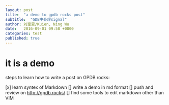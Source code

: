 ```yaml
---
layout: post
title:  "a demo to gpdb rocks post"
subtitle:  "GDB中处理signal"
author: 刘奎恩/Kuien, Ning Wu
date:   2016-09-01 09:58 +0800
categories: test
published: true
---
```


it is a demo
============

steps to learn how to write a post on GPDB rocks:

[x] learn syntex of Markdown
[] write a demo in md format
[] push and review on http://gpdb.rocks/
[] find some tools to edit markdown other than VIM

